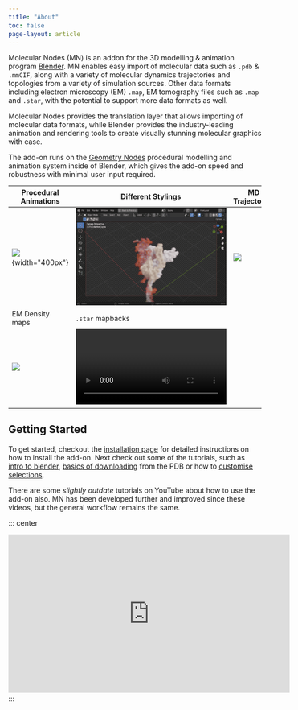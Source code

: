 ```yaml
---
title: "About"
toc: false
page-layout: article
---
```


Molecular Nodes (MN) is an addon for the 3D modelling & animation program [Blender](https://blender.org).
MN enables easy import of molecular data such as `.pdb` & `.mmCIF`, along with a variety of molecular dynamics trajectories and topologies from a variety of simulation sources. Other data formats including electron microscopy (EM) `.map`, EM tomography files such as `.map` and `.star`, with the potential to support more data formats as well.

Molecular Nodes provides the translation layer that allows importing of molecular data formats, while Blender provides the industry-leading animation and rendering tools to create visually stunning molecular graphics with ease.

The add-on runs on the [Geometry Nodes](https://docs.blender.org/manual/en/latest/modeling/geometry_nodes/introduction.html) procedural modelling and animation system inside of Blender, which gives the add-on speed and robustness with minimal user input required.


|Procedural Animations|Different Stylings|MD Trajectories|
|---|---| --- |
|![](images/mn-cartoon-example.gif){width="400px"}|![](images/mn-md-example-spike.gif)|![](images/mn-md-example.gif)|
|EM Density maps|`.star` mapbacks| |
|![](images/mn-example-em.gif) |![](https://user-images.githubusercontent.com/6081039/232892820-7b32033f-75c3-427b-a29a-a02155da0725.mp4)| |

## Getting Started

To get started, checkout the [installation page](#installation) for detailed instructions on how to install the add-on. Next check out some of the tutorials, such as [intro to blender](tutorials/00_interface.md), [basics of downloading](tutorials/01_importing.qmd) from the PDB or how to [customise selections](tutorials/02_selections.md).

There are some _slightly outdate_ tutorials on YouTube about how to use the add-on also. MN has been developed further and improved since these videos, but the general workflow remains the same.

::: center
<iframe width="560" height="315" src="https://www.youtube.com/embed/CvmFaRVmZRU" title="YouTube video player" frameborder="0" allow="accelerometer; autoplay; clipboard-write; encrypted-media; gyroscope; picture-in-picture" allowfullscreen>

</iframe>
:::

